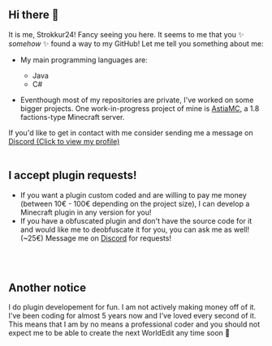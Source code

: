 ## Hi there 👋

It is me, Strokkur24!
Fancy seeing you here. It seems to me that you ✨ _somehow_ ✨ found a way to my GitHub!
Let me tell you something about me:

- My main programming languages are:
  - Java <!-- ![Java](https://banner2.cleanpng.com/20180517/zve/kisspng-java-programmer-computer-programming-logo-5afe2f1dcf9897.0745314915266076458503.jpg) -->
  - C# <!-- ![C#](https://banner2.cleanpng.com/20180517/zve/kisspng-java-programmer-computer-programming-logo-5afe2f1dcf9897.0745314915266076458503.jpg) -->

- Eventhough most of my repositories are private, I've worked on some bigger projects. One work-in-progress project of mine is [AstiaMC](https://github.com/AstiaMC), a 1.8 factions-type Minecraft server.

If you'd like to get in contact with me consider sending me a message on [Discord (Click to view my profile)](https://discord.com/users/813141164281692170)
<br><br>

## I accept plugin requests!
- If you want a plugin custom coded and are willing to pay me money (between 10€ - 100€ depending on the project size), I can develop a Minecraft plugin in any version for you!
- If you have a obfuscated plugin and don't have the source code for it and would like me to deobfuscate it for you, you can ask me as well! (~25€)
Message me on [Discord](https://discord.com/users/813141164281692170) for requests!

<br><br>
## Another notice
I do plugin developement for fun. I am not actively making money off of it. I've been coding for almost 5 years now and I've loved every second of it.
This means that I am by no means a professional coder and you should not expect me to be able to create the next WorldEdit any time soon 🚒
